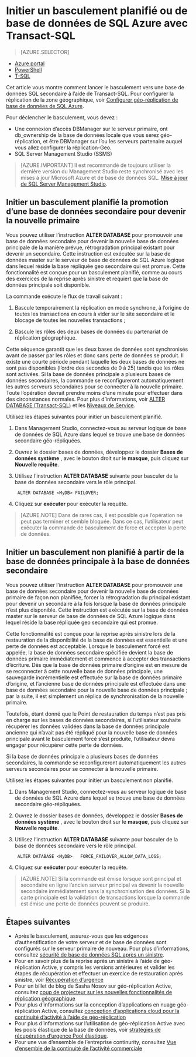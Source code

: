 <properties 
    pageTitle="Initier un basculement planifié ou de base de données de SQL Azure avec Transact-SQL | Microsoft Azure" 
    description="Initier un basculement planifié ou de base de données de SQL Azure à l’aide de Transact-SQL" 
    services="sql-database" 
    documentationCenter="" 
    authors="CarlRabeler" 
    manager="jhubbard" 
    editor=""/>

<tags
    ms.service="sql-database"
    ms.devlang="NA"
    ms.topic="article"
    ms.tgt_pltfrm="NA"
    ms.workload="data-management"
    ms.date="08/29/2016"
    ms.author="carlrab"/>

# <a name="initiate-a-planned-or-unplanned-failover-for-azure-sql-database-with-transact-sql"></a>Initier un basculement planifié ou de base de données de SQL Azure avec Transact-SQL


> [AZURE.SELECTOR]
- [Azure portal](sql-database-geo-replication-failover-portal.md)
- [PowerShell](sql-database-geo-replication-failover-powershell.md)
- [T-SQL](sql-database-geo-replication-failover-transact-sql.md)


Cet article vous montre comment lancer le basculement vers une base de données SQL secondaire à l’aide de Transact-SQL. Pour configurer la réplication de la zone géographique, voir [Configurer géo-réplication de base de données de SQL Azure](sql-database-geo-replication-transact-sql.md).



Pour déclencher le basculement, vous devez :

- Une connexion d’accès DBManager sur le serveur primaire, ont db_ownership de la base de données locale que vous serez géo-réplication, et être DBManager sur l’ou les serveurs partenaire auquel vous allez configurer la réplication-Geo.
- SQL Server Management Studio (SSMS)


> [AZURE.IMPORTANT] Il est recommandé de toujours utiliser la dernière version du Management Studio reste synchronisé avec les mises à jour Microsoft Azure et de base de données SQL. [Mise à jour de SQL Server Management Studio](https://msdn.microsoft.com/library/mt238290.aspx).




## <a name="initiate-a-planned-failover-promoting-a-secondary-database-to-become-the-new-primary"></a>Initier un basculement planifié la promotion d’une base de données secondaire pour devenir la nouvelle primaire

Vous pouvez utiliser l’instruction **ALTER DATABASE** pour promouvoir une base de données secondaire pour devenir la nouvelle base de données principale de la manière prévue, rétrogradation principal existant pour devenir un secondaire. Cette instruction est exécutée sur la base de données master sur le serveur de base de données de SQL Azure logique dans lequel réside la base répliquée geo secondaire qui est promue. Cette fonctionnalité est conçue pour un basculement planifié, comme au cours des exercices de la reprise après sinistre et requiert que la base de données principale soit disponible.

La commande exécute le flux de travail suivant :

1. Bascule temporairement la réplication en mode synchrone, à l’origine de toutes les transactions en cours à vider sur le site secondaire et le blocage de toutes les nouvelles transactions ;

2. Bascule les rôles des deux bases de données du partenariat de réplication géographique.  

Cette séquence garantit que les deux bases de données sont synchronisés avant de passer par les rôles et donc sans perte de données se produit. Il existe une courte période pendant laquelle les deux bases de données ne sont pas disponibles (l’ordre des secondes de 0 à 25) tandis que les rôles sont activées. Si la base de données principale a plusieurs bases de données secondaires, la commande se reconfigureront automatiquement les autres serveurs secondaires pour se connecter à la nouvelle primaire.  Toute l’opération devrait prendre moins d’une minute pour effectuer dans des circonstances normales. Pour plus d’informations, voir [ALTER DATABASE (Transact-SQL)](https://msdn.microsoft.com/library/mt574871.aspx) et les [Niveaux de Service](sql-database-service-tiers.md).


Utilisez les étapes suivantes pour initier un basculement planifié.

1. Dans Management Studio, connectez-vous au serveur logique de base de données de SQL Azure dans lequel se trouve une base de données secondaire géo-répliquées.

2. Ouvrez le dossier bases de données, développez le dossier **Bases de données système** , avec le bouton droit sur le **masque**, puis cliquez sur **Nouvelle requête**.

3. Utilisez l’instruction **ALTER DATABASE** suivante pour basculer de la base de données secondaire vers le rôle principal.

        ALTER DATABASE <MyDB> FAILOVER;

4. Cliquez sur **exécuter** pour exécuter la requête.

>[AZURE.NOTE] Dans de rares cas, il est possible que l’opération ne peut pas terminer et semble bloquée. Dans ce cas, l’utilisateur peut exécuter la commande de basculement de force et accepter la perte de données.


## <a name="initiate-an-unplanned-failover-from-the-primary-database-to-the-secondary-database"></a>Initier un basculement non planifié à partir de la base de données principale à la base de données secondaire

Vous pouvez utiliser l’instruction **ALTER DATABASE** pour promouvoir une base de données secondaire pour devenir la nouvelle base de données primaire de façon non planifiée, forcer la rétrogradation du principal existant pour devenir un secondaire à la fois lorsque la base de données principale n’est plus disponible. Cette instruction est exécutée sur la base de données master sur le serveur de base de données de SQL Azure logique dans lequel réside la base répliquée geo secondaire qui est promue.

Cette fonctionnalité est conçue pour la reprise après sinistre lors de la restauration de la disponibilité de la base de données est essentielle et une perte de données est acceptable. Lorsque le basculement forcé est appelée, la base de données secondaire spécifiée devient la base de données primaire immédiatement et commence à accepter des transactions d’écriture. Dès que la base de données primaire d’origine est en mesure de se reconnecter à cette nouvelle base de données principale, une sauvegarde incrémentielle est effectuée sur la base de données primaire d’origine, et l’ancienne base de données principale est effectuée dans une base de données secondaire pour la nouvelle base de données principale ; par la suite, il est simplement un réplica de synchronisation de la nouvelle primaire.

Toutefois, étant donné que le Point de restauration du temps n’est pas pris en charge sur les bases de données secondaires, si l’utilisateur souhaite récupérer les données validées dans la base de données principale ancienne qui n’avait pas été répliqué pour la nouvelle base de données principale avant le basculement forcé s’est produite, l’utilisateur devra engager pour récupérer cette perte de données.

Si la base de données principale a plusieurs bases de données secondaires, la commande se reconfigureront automatiquement les autres serveurs secondaires pour se connecter à la nouvelle primaire.

Utilisez les étapes suivantes pour initier un basculement non planifié.

1. Dans Management Studio, connectez-vous au serveur logique de base de données de SQL Azure dans lequel se trouve une base de données secondaire géo-répliquées.

2. Ouvrez le dossier bases de données, développez le dossier **Bases de données système** , avec le bouton droit sur le **masque**, puis cliquez sur **Nouvelle requête**.

3. Utilisez l’instruction **ALTER DATABASE** suivante pour basculer de la base de données secondaire vers le rôle principal.

        ALTER DATABASE <MyDB>   FORCE_FAILOVER_ALLOW_DATA_LOSS;

4. Cliquez sur **exécuter** pour exécuter la requête.

>[AZURE.NOTE] Si la commande est émise lorsque sont principal et secondaire en ligne l’ancien serveur principal va devenir la nouvelle secondaire immédiatement sans la synchronisation des données. Si la carte principale est la validation de transactions lorsque la commande est émise une perte de données peuvent se produire.



## <a name="next-steps"></a>Étapes suivantes   

- Après le basculement, assurez-vous que les exigences d’authentification de votre serveur et de base de données sont configurés sur le serveur primaire de nouveau. Pour plus d’informations, consultez [sécurité de base de données SQL après un sinistre](sql-database-geo-replication-security-config.md).
- Pour en savoir plus de la reprise après un sinistre à l’aide de géo-réplication Active, y compris les versions antérieures et valider les étapes de récupération et effectuer un exercice de restauration après sinistre, voir [Récupération d’urgence](sql-database-disaster-recovery.md)
- Pour un billet de blog de Sasha Nosov sur géo-réplication Active, consultez [coup de projecteur sur les nouvelles fonctionnalités de réplication géographique](https://azure.microsoft.com/blog/spotlight-on-new-capabilities-of-azure-sql-database-geo-replication/)
- Pour plus d’informations sur la conception d’applications en nuage géo-réplication Active, consultez [conception d’applications cloud pour la continuité d’activité à l’aide de géo-réplication](sql-database-designing-cloud-solutions-for-disaster-recovery.md)
- Pour plus d’informations sur l’utilisation de géo-réplication Active avec les pools élastique de la base de données, voir [stratégies de récupération d’urgence Pool élastique](sql-database-disaster-recovery-strategies-for-applications-with-elastic-pool.md).
- Pour une vue d’ensemble de l’entreprise continurity, consultez [Vue d’ensemble de la continuité de l’activité commerciale](sql-database-business-continuity.md)
